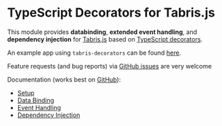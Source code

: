 # TypeScript Decorators for Tabris.js

This module provides __databinding__, __extended event handling__, and  __dependency injection__ for [Tabris.js](http://tabrisjs.com) based on [TypeScript decorators](http://www.typescriptlang.org/docs/handbook/decorators.html).

An example app using `tabris-decorators` can be found [here](https://github.com/dbuschtoens/reddit_viewer).

Feature requests (and bug reports) via [GitHub issues](https://github.com/eclipsesource/tabris-decorators/issues) are very welcome

Documentation (works best on [GitHub](https://github.com/eclipsesource/tabris-decorators/blob/master/README.md)):

* [Setup](https://github.com/eclipsesource/tabris-decorators/blob/master/doc/setup.md)
* [Data Binding](https://github.com/eclipsesource/tabris-decorators/blob/master/doc/data-binding.md)
* [Event Handling](https://github.com/eclipsesource/tabris-decorators/blob/master/doc/event-handling.md)
* [Dependency Injection](https://github.com/eclipsesource/tabris-decorators/blob/master/doc/dependency-injection.md)
